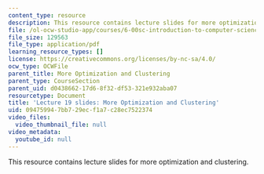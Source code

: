 ```yaml
---
content_type: resource
description: This resource contains lecture slides for more optimization and clustering.
file: /ol-ocw-studio-app/courses/6-00sc-introduction-to-computer-science-and-programming-spring-2011/094759947bb729ecf1a7c28ec7522374_MIT6_00SCS11_lec19_slides.pdf
file_size: 129563
file_type: application/pdf
learning_resource_types: []
license: https://creativecommons.org/licenses/by-nc-sa/4.0/
ocw_type: OCWFile
parent_title: More Optimization and Clustering
parent_type: CourseSection
parent_uid: d0438662-17d6-8f32-df53-321e932aba07
resourcetype: Document
title: 'Lecture 19 slides: More Optimization and Clustering'
uid: 09475994-7bb7-29ec-f1a7-c28ec7522374
video_files:
  video_thumbnail_file: null
video_metadata:
  youtube_id: null
---
```

This resource contains lecture slides for more optimization and clustering.